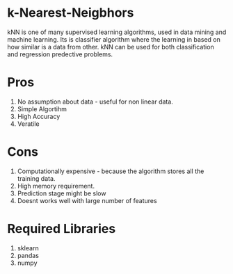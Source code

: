 # k-Nearest-Neigbhors
kNN is one of many supervised learning algorithms, used in data mining and machine learning. Its is classifier algorithm where the learning in based on how similar is a data from other. 
kNN can be used for both classification and regression predective problems.

# Pros 
1) No assumption about data - useful for non linear data.
2) Simple Algortihm
3) High Accuracy
4) Veratile

# Cons
1) Computationally expensive - because the algorithm stores all the training data.
2) High memory requirement.
3) Prediction stage might be slow
4) Doesnt works well with large number of features

# Required Libraries
1) sklearn
2) pandas
3) numpy
